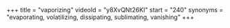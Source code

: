+++
title = "vaporizing"
videoId = "y8XvQNt26KI"
start = "240"
synonyms = "evaporating, volatilizing, dissipating, sublimating, vanishing"
+++

